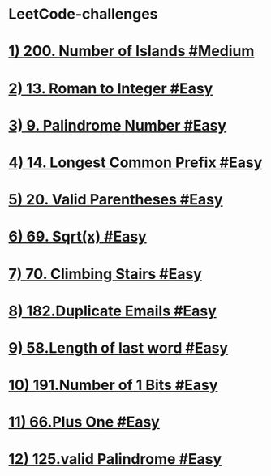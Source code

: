 # LeetCode-challenges
 # [1) 200. Number of Islands    #Medium](https://leetcode.com/problems/number-of-islands/)
 # [2) 13. Roman to Integer    #Easy](https://leetcode.com/problems/roman-to-integer/)
 # [3) 9. Palindrome Number    #Easy](https://leetcode.com/problems/palindrome-number/)
 # [4) 14. Longest Common Prefix #Easy](https://leetcode.com/problems/longest-common-prefix/)
 # [5) 20. Valid Parentheses #Easy](https://leetcode.com/problems/valid-parentheses/)
 # [6) 69. Sqrt(x) #Easy](https://leetcode.com/problems/sqrtx/)
 # [7) 70. Climbing Stairs #Easy](https://leetcode.com/problems/climbing-stairs/)
 # [8) 182.Duplicate Emails #Easy](https://leetcode.com/problems/duplicate-emails/)
 # [9) 58.Length of last word #Easy](https://leetcode.com/problems/length-of-last-word/)
 # [10) 191.Number of 1 Bits #Easy](https://leetcode.com/problems/number-of-1-bits/)
 # [11) 66.Plus One #Easy](https://leetcode.com/problems/plus-one/)
 # [12) 125.valid Palindrome #Easy](https://leetcode.com/problems/valid-palindrome/)
 

 
